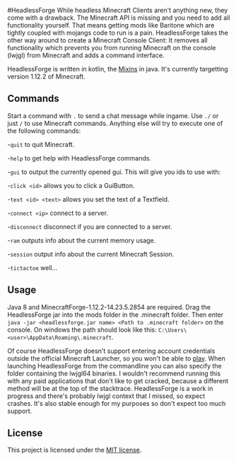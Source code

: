 #HeadlessForge
While headless Minecraft Clients aren't anything new, they come with a drawback.
The Minecraft API is missing and you need to add all functionality yourself. 
That means getting mods like Baritone which are tightly coupled with mojangs 
code to run is a pain. HeadlessForge takes the other way around to create a 
Minecraft Console Client: It removes all functionality which prevents you from 
running Minecraft on the console (lwjgl) from Minecraft and adds a command 
interface.

HeadlessForge is written in kotlin, the [Mixins](https://github.com/SpongePowered/Mixin) in java. It's currently 
targetting version 1.12.2 of Minecraft.

## Commands
Start a command with `.` to send a chat message while ingame. Use `./` or just 
`/` to use Minecraft commands. Anything else will try to execute one 
of the following commands:

-`quit` to quit Minecraft.

-`help` to get help with HeadlessForge commands.

-`gui` to output the currently opened gui. This will give you ids to use with:

-`click <id>` allows you to click a GuiButton.

-`text <id> <text>` allows you set the text of a Textfield.

-`connect <ip>` connect to a server.

-`disconnect` disconnect if you are connected to a server.

-`ram` outputs info about the current memory usage.

-`session` output info about the current Minecraft Session.

-`tictactoe` well...

## Usage
Java 8 and MinecraftForge-1.12.2-14.23.5.2854 are required. Drag the 
HeadlessForge jar into the mods folder in the .minecraft folder. Then enter
`java -jar <headlessforge.jar name> <Path to .minecraft folder>` on the console.
On windows the path should look like this: `C:\Users\<user>\AppData\Roaming\.minecraft`. 

Of course HeadlessForge doesn't support entering account credentials outside 
the official Minecraft Launcher, so you won't be able to [play](https://github.com/The-Fireplace-Minecraft-Mods/In-Game-Account-Switcher).
When launching HeadlessForge from the commandline you can also specify the 
folder containing the lwjgl64 binaries. I wouldn't recommend running this with 
any paid applications that don't like to get cracked, because a different
method will be at the top of the stacktrace. HeadlessForge 
is a work in progress and there's probably lwjgl context that I missed, 
so expect crashes. It's also stable enough for my purposes so don't
expect too much support.

## License
This project is licensed under the [MIT license](LICENSE).